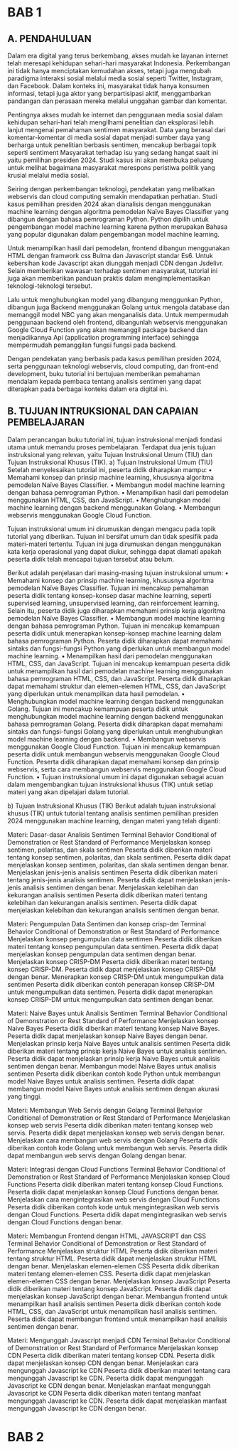 # BAB 1
## A. PENDAHULUAN
Dalam era digital yang terus berkembang, akses mudah ke layanan internet telah meresapi kehidupan sehari-hari masyarakat Indonesia. Perkembangan ini tidak hanya menciptakan kemudahan akses, tetapi juga mengubah paradigma interaksi sosial melalui media sosial seperti Twitter, Instagram, dan Facebook. Dalam konteks ini, masyarakat tidak hanya konsumen informasi, tetapi juga aktor yang berpartisipasi aktif, menggambarkan pandangan dan perasaan mereka melalui unggahan gambar dan komentar.

Pentingnya akses mudah ke internet dan penggunaan media sosial dalam kehidupan sehari-hari telah mengilhami penelitian dan eksplorasi lebih lanjut mengenai pemahaman sentimen masyarakat. Data yang berasal dari komentar-komentar di media sosial dapat menjadi sumber daya yang berharga untuk penelitian berbasis sentimen, mencakup berbagai topik seperti sentiment Masyarakat terhadap isu yang sedang hangat saait ini yaitu pemilihan presiden 2024. Studi kasus ini akan membuka peluang untuk melihat bagaimana masyarakat merespons peristiwa politik yang krusial melalui media sosial.

Seiring dengan perkembangan teknologi, pendekatan yang melibatkan webservis dan cloud computing semakin mendapatkan perhatian. Studi kasus pemilihan presiden 2024 akan dianalisis dengan menggunakan machine learning dengan algoritma pemodelan Naïve Bayes Classifier yang dibangun dengan bahasa pemrograman Python. Python dipilih untuk pengembangan model machine learning karena python merupakan Bahasa yang popular digunakan dalam pengembangan model machine learning.

Untuk menampilkan hasil dari pemodelan, frontend dibangun menggunakan HTML dengan framwork css Bulma dan Javascript standar Es6. Untuk kebersihan kode Javascript akan diunggah menjadi CDN dengan Jsdelivr. Selain memberikan wawasan terhadap sentimen masyarakat, tutorial ini juga akan memberikan panduan praktis dalam mengimplementasikan teknologi-teknologi tersebut. 

Lalu untuk menghubungkan model yang dibangung menggunkan Python, dibangun juga Backend menggunakan Golang untuk mengola database dan memanggil model NBC yang akan menganalisis data. Untuk mempermudah penggunaan backend oleh frontend, dibangunlah webservis menggunakan Google Cloud Function yang akan memanggil package backend dan menjadikannya Api (application programming interface) sehingga mempermudah pemanggilan fungsi fungsi pada backend.

Dengan pendekatan yang berbasis pada kasus pemilihan presiden 2024, serta penggunaan teknologi webservis, cloud computing, dan front-end development, buku tutorial ini bertujuan memberikan pemahaman mendalam kepada pembaca tentang analisis sentimen yang dapat diterapkan pada berbagai konteks dalam era digital ini.

## B. TUJUAN INTRUKSIONAL DAN CAPAIAN PEMBELAJARAN
Dalam perancangan buku tutorial ini, tujuan instruksional menjadi fondasi utama untuk memandu proses pembelajaran. Terdapat dua jenis tujuan instruksional yang relevan, yaitu Tujuan Instruksional Umum (TIU) dan Tujuan Instruksional Khusus (TIK).
a)	Tujuan Instruksional Umum (TIU)
Setelah menyelesaikan tutorial ini, peserta didik diharapkan mampu:
•	Memahami konsep dan prinsip machine learning, khususnya algoritma pemodelan Naïve Bayes Classifier.
•	Membangun model machine learning dengan bahasa pemrograman Python.
•	Menampilkan hasil dari pemodelan menggunakan HTML, CSS, dan JavaScript.
•	Menghubungkan model machine learning dengan backend menggunakan Golang.
•	Membangun webservis menggunakan Google Cloud Function.

Tujuan instruksional umum ini dirumuskan dengan mengacu pada topik tutorial yang diberikan. Tujuan ini bersifat umum dan tidak spesifik pada materi-materi tertentu. Tujuan ini juga dirumuskan dengan menggunakan kata kerja operasional yang dapat diukur, sehingga dapat diamati apakah peserta didik telah mencapai tujuan tersebut atau belum.

Berikut adalah penjelasan dari masing-masing tujuan instruksional umum:
•	Memahami konsep dan prinsip machine learning, khususnya algoritma pemodelan Naïve Bayes Classifier. Tujuan ini mencakup pemahaman peserta didik tentang konsep-konsep dasar machine learning, seperti supervised learning, unsupervised learning, dan reinforcement learning. Selain itu, peserta didik juga diharapkan memahami prinsip kerja algoritma pemodelan Naïve Bayes Classifier.
•	Membangun model machine learning dengan bahasa pemrograman Python. Tujuan ini mencakup kemampuan peserta didik untuk menerapkan konsep-konsep machine learning dalam bahasa pemrograman Python. Peserta didik diharapkan dapat memahami sintaks dan fungsi-fungsi Python yang diperlukan untuk membangun model machine learning.
•	Menampilkan hasil dari pemodelan menggunakan HTML, CSS, dan JavaScript. Tujuan ini mencakup kemampuan peserta didik untuk menampilkan hasil dari pemodelan machine learning menggunakan bahasa pemrograman HTML, CSS, dan JavaScript. Peserta didik diharapkan dapat memahami struktur dan elemen-elemen HTML, CSS, dan JavaScript yang diperlukan untuk menampilkan data hasil pemodelan.
•	Menghubungkan model machine learning dengan backend menggunakan Golang. Tujuan ini mencakup kemampuan peserta didik untuk menghubungkan model machine learning dengan backend menggunakan bahasa pemrograman Golang. Peserta didik diharapkan dapat memahami sintaks dan fungsi-fungsi Golang yang diperlukan untuk menghubungkan model machine learning dengan backend.
•	Membangun webservis menggunakan Google Cloud Function. Tujuan ini mencakup kemampuan peserta didik untuk membangun webservis menggunakan Google Cloud Function. Peserta didik diharapkan dapat memahami konsep dan prinsip webservis, serta cara membangun webservis menggunakan Google Cloud Function.
•	Tujuan instruksional umum ini dapat digunakan sebagai acuan dalam mengembangkan tujuan instruksional khusus (TIK) untuk setiap materi yang akan dipelajari dalam tutorial.


b)	Tujuan Instruksional Khusus (TIK)
Berikut adalah tujuan instruksional khusus (TIK) untuk tutorial tentang analisis sentimen pemilihan presiden 2024 menggunakan machine learning, dengan materi yang telah diganti:

Materi: Dasar-dasar Analisis Sentimen
Terminal Behavior	Conditional of Demonstration or Rest	Standard of Performance
Menjelaskan konsep sentimen, polaritas, dan skala sentimen	Peserta didik diberikan materi tentang konsep sentimen, polaritas, dan skala sentimen.	Peserta didik dapat menjelaskan konsep sentimen, polaritas, dan skala sentimen dengan benar.
Menjelaskan jenis-jenis analisis sentimen	Peserta didik diberikan materi tentang jenis-jenis analisis sentimen.	Peserta didik dapat menjelaskan jenis-jenis analisis sentimen dengan benar.
Menjelaskan kelebihan dan kekurangan analisis sentimen	Peserta didik diberikan materi tentang kelebihan dan kekurangan analisis sentimen.	Peserta didik dapat menjelaskan kelebihan dan kekurangan analisis sentimen dengan benar.

Materi: Pengumpulan Data Sentimen dan konsep crisp-dm
Terminal Behavior	Conditional of Demonstration or Rest	Standard of Performance
Menjelaskan konsep pengumpulan data sentimen	Peserta didik diberikan materi tentang konsep pengumpulan data sentimen.	Peserta didik dapat menjelaskan konsep pengumpulan data sentimen dengan benar.
Menjelaskan konsep CRISP-DM	Peserta didik diberikan materi tentang konsep CRISP-DM.	Peserta didik dapat menjelaskan konsep CRISP-DM dengan benar.
Menerapkan konsep CRISP-DM untuk mengumpulkan data sentimen	Peserta didik diberikan contoh penerapan konsep CRISP-DM untuk mengumpulkan data sentimen.	Peserta didik dapat menerapkan konsep CRISP-DM untuk mengumpulkan data sentimen dengan benar.

Materi: Naive Bayes untuk Analisis Sentimen
Terminal Behavior	Conditional of Demonstration or Rest	Standard of Performance
Menjelaskan konsep Naive Bayes	Peserta didik diberikan materi tentang konsep Naive Bayes.	Peserta didik dapat menjelaskan konsep Naive Bayes dengan benar.
Menjelaskan prinsip kerja Naive Bayes untuk analisis sentimen	Peserta didik diberikan materi tentang prinsip kerja Naive Bayes untuk analisis sentimen.	Peserta didik dapat menjelaskan prinsip kerja Naive Bayes untuk analisis sentimen dengan benar.
Membangun model Naive Bayes untuk analisis sentimen	Peserta didik diberikan contoh kode Python untuk membangun model Naive Bayes untuk analisis sentimen.	Peserta didik dapat membangun model Naive Bayes untuk analisis sentimen dengan akurasi yang tinggi.

Materi: Membangun Web Servis dengan Golang
Terminal Behavior	Conditional of Demonstration or Rest	Standard of Performance
Menjelaskan konsep web servis	Peserta didik diberikan materi tentang konsep web servis.	Peserta didik dapat menjelaskan konsep web servis dengan benar.
Menjelaskan cara membangun web servis dengan Golang	Peserta didik diberikan contoh kode Golang untuk membangun web servis.	Peserta didik dapat membangun web servis dengan Golang dengan benar.

Materi: Integrasi dengan Cloud Functions
Terminal Behavior	Conditional of Demonstration or Rest	Standard of Performance
Menjelaskan konsep Cloud Functions	Peserta didik diberikan materi tentang konsep Cloud Functions.	Peserta didik dapat menjelaskan konsep Cloud Functions dengan benar.
Menjelaskan cara mengintegrasikan web servis dengan Cloud Functions	Peserta didik diberikan contoh kode untuk mengintegrasikan web servis dengan Cloud Functions.	Peserta didik dapat mengintegrasikan web servis dengan Cloud Functions dengan benar.

Materi: Membangun Frontend dengan HTML, JAVASCRIPT dan CSS
Terminal Behavior	Conditional of Demonstration or Rest	Standard of Performance
Menjelaskan struktur HTML	Peserta didik diberikan materi tentang struktur HTML.	Peserta didik dapat menjelaskan struktur HTML dengan benar.
Menjelaskan elemen-elemen CSS	Peserta didik diberikan materi tentang elemen-elemen CSS.	Peserta didik dapat menjelaskan elemen-elemen CSS dengan benar.
Menjelaskan konsep JavaScript	Peserta didik diberikan materi tentang konsep JavaScript.	Peserta didik dapat menjelaskan konsep JavaScript dengan benar.
Membangun frontend untuk menampilkan hasil analisis sentimen	Peserta didik diberikan contoh kode HTML, CSS, dan JavaScript untuk menampilkan hasil analisis sentimen.	Peserta didik dapat membangun frontend untuk menampilkan hasil analisis sentimen dengan benar.

Materi: Mengunggah Javascript menjadi CDN
Terminal Behavior	Conditional of Demonstration or Rest	Standard of Performance
Menjelaskan konsep CDN	Peserta didik diberikan materi tentang konsep CDN.	Peserta didik dapat menjelaskan konsep CDN dengan benar.
Menjelaskan cara mengunggah Javascript ke CDN	Peserta didik diberikan materi tentang cara mengunggah Javascript ke CDN.	Peserta didik dapat mengunggah Javascript ke CDN dengan benar.
Menjelaskan manfaat mengunggah Javascript ke CDN	Peserta didik diberikan materi tentang manfaat mengunggah Javascript ke CDN.	Peserta didik dapat menjelaskan manfaat mengunggah Javascript ke CDN dengan benar.


# BAB 2